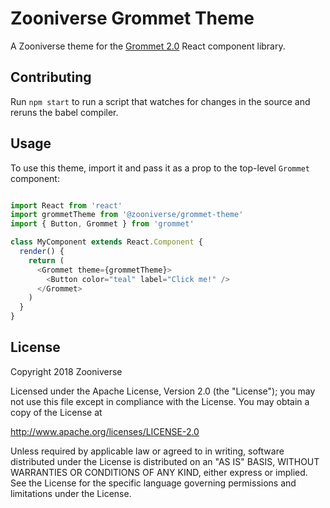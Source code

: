 # Zooniverse Grommet Theme

A Zooniverse theme for the [Grommet 2.0](https://grommet.github.io/) React component library.

## Contributing

Run `npm start` to run a script that watches for changes in the source and reruns the babel compiler. 

## Usage

To use this theme, import it and pass it as a prop to the top-level `Grommet` component:

```javascript

import React from 'react'
import grommetTheme from '@zooniverse/grommet-theme'
import { Button, Grommet } from 'grommet'

class MyComponent extends React.Component {
  render() {
    return (
      <Grommet theme={grommetTheme}>
        <Button color="teal" label="Click me!" />
      </Grommet>
    )
  }
}

```

## License

Copyright 2018 Zooniverse

Licensed under the Apache License, Version 2.0 (the "License");
you may not use this file except in compliance with the License.
You may obtain a copy of the License at

http://www.apache.org/licenses/LICENSE-2.0

Unless required by applicable law or agreed to in writing, software
distributed under the License is distributed on an "AS IS" BASIS,
WITHOUT WARRANTIES OR CONDITIONS OF ANY KIND, either express or implied.
See the License for the specific language governing permissions and
limitations under the License.
